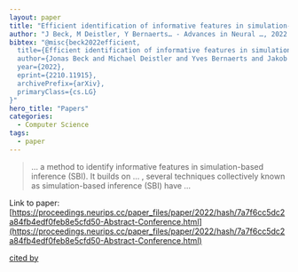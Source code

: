 ```yaml
---
layout: paper
title: "Efficient identification of informative features in simulation-based inference"
author: "J Beck, M Deistler, Y Bernaerts… - Advances in Neural …, 2022 - proceedings.neurips.cc"
bibtex: "@misc{beck2022efficient,
  title={Efficient identification of informative features in simulation-based inference}, 
  author={Jonas Beck and Michael Deistler and Yves Bernaerts and Jakob Macke and Philipp Berens},
  year={2022},
  eprint={2210.11915},
  archivePrefix={arXiv},
  primaryClass={cs.LG}
}"
hero_title: "Papers"
categories:
  - Computer Science
tags:
  - paper
---
```

>… a method to identify informative features in simulation-based inference (SBI). It builds on … , several techniques collectively known as simulation-based inference (SBI) have …

Link to paper: [https://proceedings.neurips.cc/paper_files/paper/2022/hash/7a7f6cc5dc2a84fb4edf0feb8e5cfd50-Abstract-Conference.html](https://proceedings.neurips.cc/paper_files/paper/2022/hash/7a7f6cc5dc2a84fb4edf0feb8e5cfd50-Abstract-Conference.html)

[cited by](https://scholar.google.com/scholar?cites=9408830879778530143&as_sdt=5,44&sciodt=0,44&hl=en&num=20)

